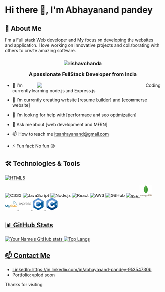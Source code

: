 # Hi there 👋, I'm Abhayanand pandey

## 🚀 About Me

I'm a Full stack Web developer and My focus on developing the websites and application. I love working on innovative projects and collaborating with others to create amazing software.
<br>

<h3 align="center"><p align="center"> <img src="https://komarev.com/ghpvc/?username=AbhayanandPandey&label=Profile%20views&color=0e75b6&style=flat" alt="rishavchanda" /> </p>
  A passionate FullStack Developer from India</h3>
  <p></p>

<p align="right" /><img align="right" alt="Coding" width="400"  src="https://cdn.dribbble.com/users/1162077/screenshots/3848914/programmer.gif"><p>


- 🌱 I’m currently learning node.js and Express.js
                   
- 👯 I’m currently creating website [resume builder] and [ecommerse website]

- 🤔 I’m looking for help with [performace and seo optimization]        

- 💬 Ask me about [web development and MERN]

- 📫 How to reach me itsanhayanand@gmail.com

- ⚡ Fun fact: No fun 😐


## 🛠️ Technologies & Tools
<a href="https://html.com">![HTML5](https://img.shields.io/badge/-HTML5-E34F26?style=flat-square&logo=html5&logoColor=white)</a>

![CSS3](https://img.shields.io/badge/-CSS3-1572B6?style=flat-square&logo=css3&logoColor=white)
![JavaScript](https://img.shields.io/badge/-JavaScript-F7DF1E?logo=javascript&logoColor=000000)
![Node.js](https://img.shields.io/badge/-Node.js-339933?logo=node.js&logoColor=ffffff)
![React](https://img.shields.io/badge/-React-61DAFB?logo=react&logoColor=000000)
![AWS](https://img.shields.io/badge/-AWS-232F3E?logo=amazon-aws&logoColor=ffffff)
![GitHub](https://img.shields.io/badge/-GitHub-181717?logo=github&logoColor=ffffff)
<a href="https://cloud.google.com" target="_blank" rel="noreferrer"><img src="https://www.vectorlogo.zone/logos/google_cloud/google_cloud-icon.svg" alt="gcp" width="40" height="40"/>
<a href="https://www.mongodb.com/" target="_blank" rel="noreferrer"> <img src="https://raw.githubusercontent.com/devicons/devicon/master/icons/mongodb/mongodb-original-wordmark.svg" alt="mongodb" width="40" height="40"/> </a>
<a href="https://www.mysql.com/" target="_blank" rel="noreferrer"> <img src="https://raw.githubusercontent.com/devicons/devicon/master/icons/mysql/mysql-original-wordmark.svg" alt="mysql" width="40" height="40"/> </a>
<a href="https://expressjs.com" target="_blank" rel="noreferrer"> <img src="https://raw.githubusercontent.com/devicons/devicon/master/icons/express/express-original-wordmark.svg" alt="express" width="40" height="40"/> </a> 
<a href="https://www.cprogramming.com/" target="_blank" rel="noreferrer"> <img src="https://raw.githubusercontent.com/devicons/devicon/master/icons/c/c-original.svg" alt="c" width="40" height="40"/> </a> <a href="https://www.w3schools.com/cpp/" target="_blank" rel="noreferrer"> <img src="https://raw.githubusercontent.com/devicons/devicon/master/icons/cplusplus/cplusplus-original.svg" alt="cplusplus" width="40" height="40"/> 

## 📊 GitHub Stats

![Your Name's GitHub stats](https://github-readme-stats.vercel.app/api?username=AbhayanandPandey&show_icons=true&theme=radical)
![Top Langs](https://github-readme-stats.vercel.app/api/top-langs/?username=AbhayanandPandey&layout=compact&theme=radical)

## 📫 Contact Me

- LinkedIn: https://in.linkedin.com/in/abhayanand-pandey-95354730b
- Portfolio: uplod soon

Thanks for visiting 
